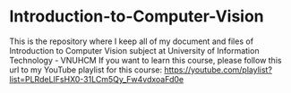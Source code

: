 # Introduction-to-Computer-Vision
This is the repository where I keep all of my document and files of Introduction to Computer Vision subject at University of Information Technology - VNUHCM
If you want to learn this course, please follow this url to my YouTube playlist for this course: https://youtube.com/playlist?list=PLRdeLIFsHX0-31LCm5Qy_Fw4vdxoaFd0e
